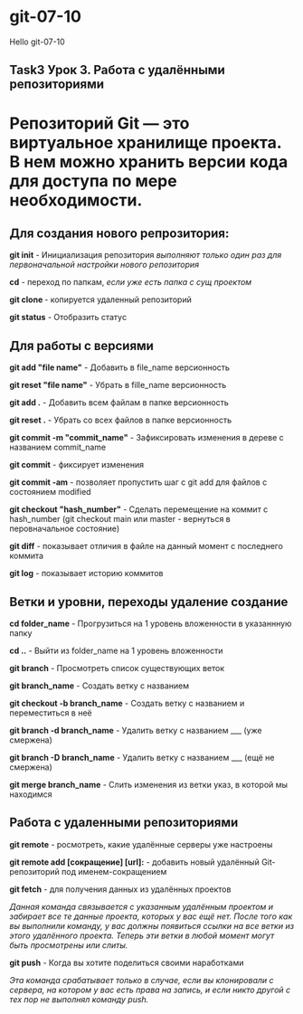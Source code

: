 # git-07-10

Hello git-07-10

## Task3 Урок 3. Работа с удалёнными репозиториями

# Репозиторий Git — это виртуальное хранилище проекта. В нем можно хранить версии кода для доступа по мере необходимости.

## Для создания нового репрозитория:

**git init** - Инициализация репозитория
*выполняют только один раз для первоначальной настройки нового репозитория*

**cd** - переход по папкам, *если уже есть папка с сущ проектом* 

**git clone <repo url>** - копируется удаленный репозиторий 

**git status** - Отобразить статуc

## Для работы с версиями

**git add "file name"** - Добавить в file_name версионность

**git reset "file name"** - Убрать в fille_name версионность

**git add .** - Добавить всем файлам в папке версионность

**git reset .** -  Убрать со всех файлов в папке версионность

**git commit -m "commit_name"** - Зафиксировать изменения в дереве с названием commit_name

**git commit** - фиксирует изменения

**git commit -am** - позволяет пропустить шаг с git add для файлов с состоянием modified

**git checkout "hash_number"** - Сделать перемещение на коммит с hash_number (git checkout main или  master - вернуться в перовначальное состояние)

**git diff** - показывает отличия в файле на данный момент с последнего коммита

**git log** - показывает историю коммитов

## Ветки и уровни, переходы удаление создание

**cd folder_name** - Прогрузиться на 1 уровень вложенности в указаннную папку

**cd ..** - Выйти из folder_name на 1 уровень вложенности

**git branch** - Просмотреть список существующих веток

**git branch_name** - Создать ветку с названием 

**git checkout -b branch_name** - Создать ветку с названием и переместиться в неё

**git branch -d branch_name** - Удалить ветку с названием ___ (уже смержена)

**git branch -D branch_name** - Удалить ветку с названием ___ (ещё не смержена)

**git merge branch_name** - Слить изменения из ветки указ, в которой мы находимся

## Работа с удаленными репозиториями

**git remote** - росмотреть, какие удалённые серверы уже настроены

**git remote add [сокращение] [url]:** - добавить новый удалённый Git-репозиторий под именем-сокращением

**git fetch** - для получения данных из удалённых проектов 

*Данная команда связывается с указанным удалённым проектом и забирает все те данные проекта, которых у вас ещё нет. После того как вы выполнили команду, у вас должны появиться ссылки на все ветки из этого удалённого проекта. Теперь эти ветки в любой момент могут быть просмотрены или слиты.*

**git push** - Когда вы хотите поделиться своими наработками

*Эта команда срабатывает только в случае, если вы клонировали с сервера, на котором у вас есть права на запись, и если никто другой с тех пор не выполнял команду push.*

